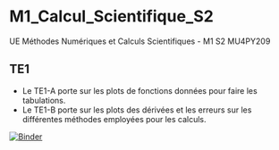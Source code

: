 # M1_Calcul_Scientifique_S2
UE Méthodes Numériques et Calculs Scientifiques - M1 S2 MU4PY209

## TE1

* Le TE1-A porte sur les plots de fonctions données pour faire les tabulations.
* Le TE1-B porte sur les plots des dérivées et les erreurs sur les différentes méthodes employées pour les calculs.



[![Binder](https://mybinder.org/badge_logo.svg)](https://mybinder.org/v2/gh/Romeo75/M1_Calcul_Scientifique_S2/HEAD)
